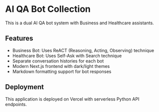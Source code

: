 # AI QA Bot Collection

This is a dual AI QA bot system with Business and Healthcare assistants.

## Features

- Business Bot: Uses ReACT (Reasoning, Acting, Observing) technique
- Healthcare Bot: Uses Self-Ask with Search technique
- Separate conversation histories for each bot
- Modern Next.js frontend with dark/light themes
- Markdown formatting support for bot responses

## Deployment

This application is deployed on Vercel with serverless Python API endpoints.
